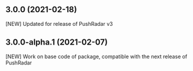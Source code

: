 ## 3.0.0 (2021-02-18)

[NEW] Updated for release of PushRadar v3

## 3.0.0-alpha.1 (2021-02-07)

[NEW] Work on base code of package, compatible with the next release of PushRadar
